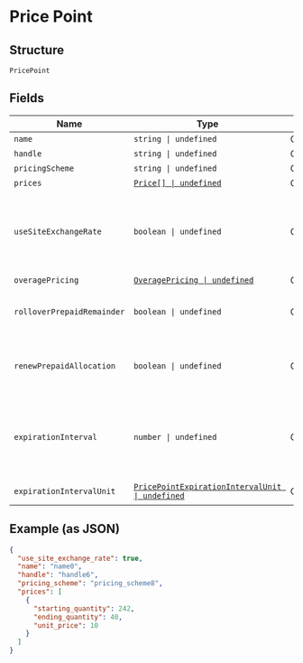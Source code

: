 
# Price Point

## Structure

`PricePoint`

## Fields

| Name | Type | Tags | Description |
|  --- | --- | --- | --- |
| `name` | `string \| undefined` | Optional | - |
| `handle` | `string \| undefined` | Optional | - |
| `pricingScheme` | `string \| undefined` | Optional | - |
| `prices` | [`Price[] \| undefined`](../../doc/models/price.md) | Optional | - |
| `useSiteExchangeRate` | `boolean \| undefined` | Optional | Whether to use the site level exchange rate or define your own prices for each currency if you have multiple currencies defined on the site.<br>**Default**: `true` |
| `overagePricing` | [`OveragePricing \| undefined`](../../doc/models/overage-pricing.md) | Optional | - |
| `rolloverPrepaidRemainder` | `boolean \| undefined` | Optional | Boolean which controls whether or not remaining units should be rolled over to the next period |
| `renewPrepaidAllocation` | `boolean \| undefined` | Optional | Boolean which controls whether or not the allocated quantity should be renewed at the beginning of each period |
| `expirationInterval` | `number \| undefined` | Optional | (only for prepaid usage components where rollover_prepaid_remainder is true) The number of `expiration_interval_unit`s after which rollover amounts should expire |
| `expirationIntervalUnit` | [`PricePointExpirationIntervalUnit \| undefined`](../../doc/models/containers/price-point-expiration-interval-unit.md) | Optional | This is a container for one-of cases. |

## Example (as JSON)

```json
{
  "use_site_exchange_rate": true,
  "name": "name0",
  "handle": "handle6",
  "pricing_scheme": "pricing_scheme8",
  "prices": [
    {
      "starting_quantity": 242,
      "ending_quantity": 40,
      "unit_price": 10
    }
  ]
}
```

